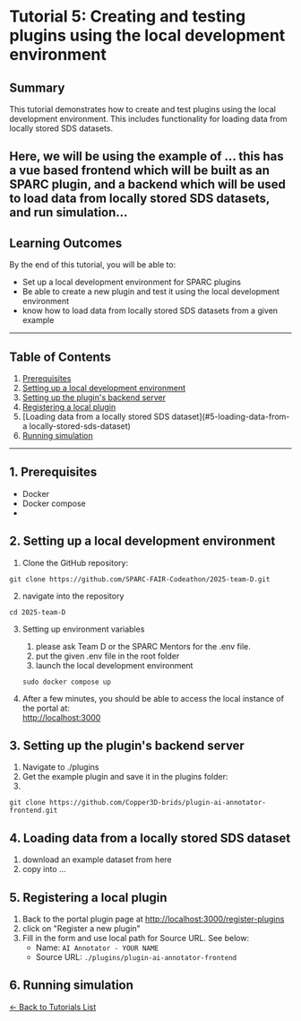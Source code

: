 # Tutorial 5: Creating and testing plugins using the local development environment

## Summary

This tutorial demonstrates how to create and test plugins using the local development environment. This includes functionality for loading data from locally stored SDS datasets.

Here, we will be using the example of ...
this has a vue based frontend which will be built as an SPARC plugin, and a backend which will be used to load data from locally stored SDS datasets, and run simulation...
---

## Learning Outcomes
By the end of this tutorial, you will be able to:

- Set up a local development environment for SPARC plugins
- Be able to create a new plugin and test it using the local development environment
- know how to load data from locally stored SDS datasets from a given example

---

## Table of Contents
1. [Prerequisites](#1-prerequisites)  
2. [Setting up a local development environment](#2-setting-up-a-local-development-environment)
3. [Setting up the plugin's backend server](#3-setting-up-the-plugin's-backend-server)  
4. [Registering a local plugin](#4-registering-a-local-plugin)
5. [Loading data from a locally stored SDS dataset](#5-loading-data-from-a locally-stored-sds-dataset)
6. [Running simulation](#6-running-simulation)

---

## 1. Prerequisites

- Docker
- Docker compose
- 

## 2. Setting up a local development environment

1. Clone the GitHub repository:
```
git clone https://github.com/SPARC-FAIR-Codeathon/2025-team-D.git
```

2. navigate into the repository
```
cd 2025-team-D
```

3. Setting up environment variables

   1. please ask Team D or the SPARC Mentors for the .env file.
   2. put the given .env file in the root folder
   4. launch the local development environment
   ```
   sudo docker compose up
   ```
   
4. After a few minutes, you should be able to access the local instance of the portal at:  
   [http://localhost:3000](http://localhost:3000)

## 3. Setting up the plugin's backend server

1. Navigate to ./plugins
3. Get the example plugin and save it in the plugins folder:
4. 
```
git clone https://github.com/Copper3D-brids/plugin-ai-annotator-frontend.git
```

## 4. Loading data from a locally stored SDS dataset

   1. download an example dataset from here
   2. copy into ...

## 5. Registering a local plugin

1. Back to the portal plugin page at [http://localhost:3000/register-plugins](http://localhost:3000/register-plugins)
2. click on "Register a new plugin"
3. Fill in the form and use local path for Source URL. See below:
   - Name: `AI Annotator - YOUR NAME`
   - Source URL: `./plugins/plugin-ai-annotator-frontend`


## 6. Running simulation


[← Back to Tutorials List](../README.md#tutorials-for-creating-new-plugins)

